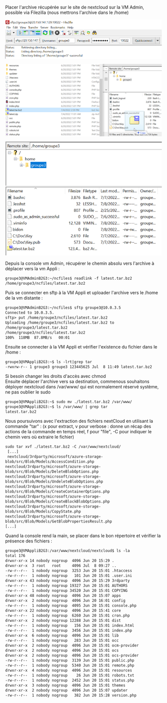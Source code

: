 Placer l'archive récupérée sur le site de nextcloud sur la VM Admin, possible via Filezilla (nous mettrons l'archive dans le /home)  

![fileZillaConnect](https://github.com/simplon-lanloBaptiste/Brief2_groupe3/blob/83f294404fb943065f1dcd4cdcd6abd9724ab86d/IMG/SFTP/screen0_sftpPutWithFileZilla.png)  

![FileZillaPut](https://github.com/simplon-lanloBaptiste/Brief2_groupe3/blob/83f294404fb943065f1dcd4cdcd6abd9724ab86d/IMG/SFTP/screen1_FilezillaCopyFile.png)  

![FileZillaCheck](https://github.com/simplon-lanloBaptiste/Brief2_groupe3/blob/83f294404fb943065f1dcd4cdcd6abd9724ab86d/IMG/SFTP/screen2_FilezillaFileCopied.png)  

Depuis la console vm Admin, récupérer le chemin absolu vers l'archive à déplacer vers la vm Appli :  
```console
groupe3@VMAdminB2G3:~/ncfiles$ readlink -f latest.tar.bz2
/home/groupe3/ncfiles/latest.tar.bz2
```  
Puis se connecter en sftp à la VM Appli et uploader l'archive vers le /home de la vm distante :  
```console
groupe3@VMAdminB2G3:~/ncfiles$ sftp groupe3@10.0.3.5
Connected to 10.0.3.5.
sftp> put /home/groupe3/ncfiles/latest.tar.bz2
Uploading /home/groupe3/ncfiles/latest.tar.bz2 to /home/groupe3/latest.tar.bz2
/home/groupe3/ncfiles/latest.tar.bz2                                       100%  118MB  87.8MB/s   00:01
```
Ensuite se connecter à la VM Appli et vérifier l'existence du fichier dans le /home :  
```console
groupe3@VMAppliB2G3:~$ ls -lrt|grep tar
-rwxrw-r-- 1 groupe3 groupe3 123445625 Jul  8 11:49 latest.tar.bz2
```  
Si besoin changer les droits d'accès avec chmod  
Ensuite déplacer l'archive vers sa destination, commenous souhaitons déployer nextcloud dans /var/www/ qui est normalement réservé système, ne pas oublier le sudo  
```console
groupe3@VMAppliB2G3:~$ sudo mv ./latest.tar.bz2 /var/www/
groupe3@VMAppliB2G3:~$ ls /var/www/ | grep tar
latest.tar.bz2
```  

Nous poursuivons avec l'extraction des fichiers nextCloud en utilisant la commande "tar" :  (x pour extract, v pour verbose : donne un récap des actions de la commande en temps réel, f pour "file", -C pour indiquer le chemin vers où extraire le fichier)  

```console
sudo tar xvf ./latest.tar.bz2 -C /var/www/nextcloud/
 [...]
 nextcloud/3rdparty/microsoft/azure-storage-blob/src/Blob/Models/AccessCondition.php
nextcloud/3rdparty/microsoft/azure-storage-blob/src/Blob/Models/DeleteBlobOptions.php
nextcloud/3rdparty/microsoft/azure-storage-blob/src/Blob/Models/UndeleteBlobOptions.php
nextcloud/3rdparty/microsoft/azure-storage-blob/src/Blob/Models/CreateContainerOptions.php
nextcloud/3rdparty/microsoft/azure-storage-blob/src/Blob/Models/CreateBlockBlobOptions.php
nextcloud/3rdparty/microsoft/azure-storage-blob/src/Blob/Models/CopyState.php
nextcloud/3rdparty/microsoft/azure-storage-blob/src/Blob/Models/GetBlobPropertiesResult.php
[...]
```  

Quand la console rend la main, se placer dans le bon répertoire et vérifier la présence des fichiers :  

```console
groupe3@VMAppliB2G3:/var/www/nextcloud/nextcloud$ ls -la
total 176
drwxr-xr-x 14 nobody nogroup  4096 Jun 20 15:29 .
drwxr-xr-x  3 root   root     4096 Jul  8 09:27 ..
-rw-r--r--  1 nobody nogroup  3253 Jun 20 15:01 .htaccess
-rw-r--r--  1 nobody nogroup   101 Jun 20 15:01 .user.ini
drwxr-xr-x 43 nobody nogroup  4096 Jun 20 15:29 3rdparty
-rw-r--r--  1 nobody nogroup 19327 Jun 20 15:01 AUTHORS
-rw-r--r--  1 nobody nogroup 34520 Jun 20 15:01 COPYING
drwxr-xr-x 48 nobody nogroup  4096 Jun 20 15:07 apps
drwxr-xr-x  2 nobody nogroup  4096 Jun 20 16:01 config
-rw-r--r--  1 nobody nogroup  4095 Jun 20 15:01 console.php
drwxr-xr-x 22 nobody nogroup  4096 Jun 20 15:41 core
-rw-r--r--  1 nobody nogroup  6260 Jun 20 15:01 cron.php
drwxr-xr-x  2 nobody nogroup 12288 Jun 20 15:01 dist
-rw-r--r--  1 nobody nogroup   156 Jun 20 15:01 index.html
-rw-r--r--  1 nobody nogroup  3456 Jun 20 15:01 index.php
drwxr-xr-x  6 nobody nogroup  4096 Jun 20 15:01 lib
-rw-r--r--  1 nobody nogroup   283 Jun 20 15:01 occ
drwxr-xr-x  2 nobody nogroup  4096 Jun 20 15:01 ocm-provider
drwxr-xr-x  2 nobody nogroup  4096 Jun 20 15:01 ocs
drwxr-xr-x  2 nobody nogroup  4096 Jun 20 15:01 ocs-provider
-rw-r--r--  1 nobody nogroup  3139 Jun 20 15:01 public.php
-rw-r--r--  1 nobody nogroup  5340 Jun 20 15:01 remote.php
drwxr-xr-x  4 nobody nogroup  4096 Jun 20 15:01 resources
-rw-r--r--  1 nobody nogroup    26 Jun 20 15:01 robots.txt
-rw-r--r--  1 nobody nogroup  2452 Jun 20 15:01 status.php
drwxr-xr-x  3 nobody nogroup  4096 Jun 20 15:01 themes
drwxr-xr-x  2 nobody nogroup  4096 Jun 20 15:07 updater
-rw-r--r--  1 nobody nogroup   382 Jun 20 15:28 version.php
```  


